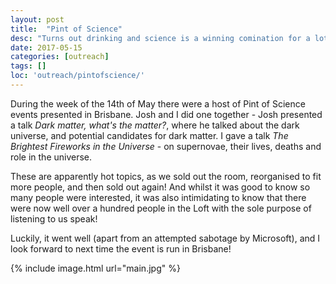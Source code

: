 ```yaml
---
layout: post
title:  "Pint of Science"
desc: "Turns out drinking and science is a winning comination for a lot of people. Shocking!"
date: 2017-05-15
categories: [outreach]
tags: []
loc: 'outreach/pintofscience/'
---
```


During the week of the 14th of May there were a host of Pint of Science events 
presented in Brisbane. Josh and I did one together - Josh presented a talk *Dark matter, what's the matter?*,
where he talked about the dark universe, and potential candidates for dark matter. I 
gave a talk *The Brightest Fireworks in the Universe* - on supernovae, their lives, deaths and
role in the universe. 

These are apparently hot topics, as we sold out the room, reorganised to fit more people, and then sold out
again! And whilst it was good to know so many people were interested, it was also intimidating to know that there
were now well over a hundred people in the Loft with the sole purpose of listening to us speak!

Luckily, it went well (apart from an attempted sabotage by Microsoft), and I look forward to
next time the event is run in Brisbane!

{% include image.html url="main.jpg"  %}
